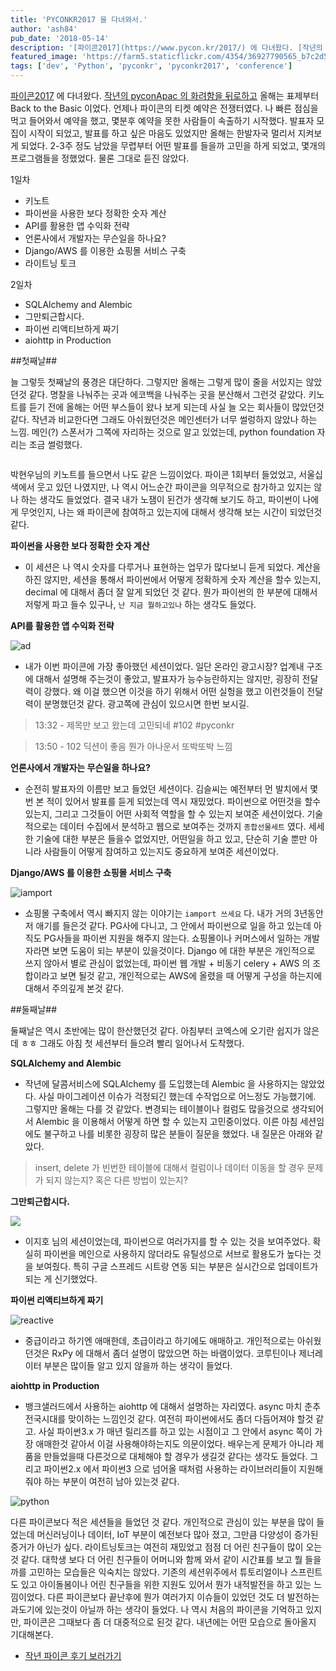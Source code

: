 ```yaml
---
title: 'PYCONKR2017 을 다녀와서.'
author: 'ash84'
pub_date: '2018-05-14'
description: '[파이콘2017](https://www.pycon.kr/2017/) 에 다녀왔다. [작년의 pyconApac 의 화려함을 뒤로하고](https://ash84.net/2016/08/24/pyconapac-2016/) 올해는 표제부터 Back to the Basic 이었다. 언제나 파이콘의 티켓 예약은 전쟁터였다. 나 빠른 점심을 먹고 들어와서 예약을 했고, 몇분후 예약을 못한 사람들이 속출하기 시작했다. 발표자 모집이 시작이 되었고, 발표를 하고 싶은 마음도 있었지만 올해는 한발자국 멀리서 지켜보게 되었다. 2-3주 정도 남았을 무렵'
featured_image: 'https://farm5.staticflickr.com/4354/36927790565_b7c2d5fcb5_k.jpg'
tags: ['dev', 'Python', 'pyconkr', 'pyconkr2017', 'conference']
---
```


[파이콘2017](https://www.pycon.kr/2017/) 에 다녀왔다. [작년의 pyconApac 의 화려함을 뒤로하고](https://ash84.net/2016/08/24/pyconapac-2016/) 올해는 표제부터 Back to the Basic 이었다. 언제나 파이콘의 티켓 예약은 전쟁터였다. 나 빠른 점심을 먹고 들어와서 예약을 했고, 몇분후 예약을 못한 사람들이 속출하기 시작했다. 발표자 모집이 시작이 되었고, 발표를 하고 싶은 마음도 있었지만 올해는 한발자국 멀리서 지켜보게 되었다. 2-3주 정도 남았을 무렵부터 어떤 발표를 들을까 고민을 하게 되었고, 몇개의 프로그램들을 정했었다. 물론 그대로 듣진 않았다. 

1일차 

- 키노트 
- 파이썬을 사용한 보다 정확한 숫자 계산 
- API를 활용한 앱 수익화 전략 
- 언론사에서 개발자는 무슨일을 하나요? 
- Django/AWS 를 이용한 쇼핑몰 서비스 구축
- 라이트닝 토크

2일차 

- SQLAlchemy and Alembic
- 그만퇴근합시다. 
- 파이썬 리액티브하게 짜기
- aiohttp in Production


##첫째날##
 

늘 그렇듯 첫째날의 풍경은 대단하다. 그렇지만 올해는 그렇게 많이 줄을 서있지는 않았던것 같다. 명찰을 나눠주는 곳과 에코백을 나눠주는 곳을 분산해서 그런것 같았다. 키노트를 듣기 전에 올해는 어떤 부스들이 왔나 보게 되는데 사실 늘 오는 회사들이 많았던것 같다. 작년과 비교한다면 그래도 아쉬웠던것은 메인센터가 너무 썰렁하지 않았나 하는 느낌. 메인(?) 스폰서가 그쪽에 자리하는 것으로 알고 있었는데, python foundation 자리는 조금 썰렁했다. 

![]()

박현우님의 키노트를 들으면서 나도 같은 느낌이었다. 파이콘 1회부터 들었었고, 서울십색에서 웃고 있던 나였지만, 나 역시 어느순간 파이콘을 의무적으로 참가하고 있지는 않나 하는 생각도 들었었다. 결국 내가 노잼이 된건가 생각해 보기도 하고, 파이썬이 나에게 무엇인지, 나는 왜 파이콘에 참여하고 있는지에 대해서 생각해 보는 시간이 되었던것 같다. 

**파이썬을 사용한 보다 정확한 숫자 계산**

- 이 세션은 나 역시 숫자를 다루거나 표현하는 업무가 많다보니 듣게 되었다. 계산을 하진 않지만, 세션을 통해서 파이썬에서 어떻게 정확하게 숫자 계산을 할수 있는지, decimal 에 대해서 좀더 잘 알게 되었던 것 같다. 뭔가 파이썬의 한 부분에 대해서 저렇게 파고 들수 있구나, `난 지금 뭘하고있나` 하는 생각도 들었다. 

**API를 활용한 앱 수익화 전략**

![ad](https://farm5.staticflickr.com/4335/36119716103_a60e66edaf_k.jpg)
- 내가 이번 파이콘에 가장 좋아했던 세션이었다. 일단 온라인 광고시장? 업계내 구조에 대해서 설명해 주는것이 좋았고, 발표자가 능수능란하지는 않지만, 굉장히 전달력이 강했다. 왜 이걸 했으면 이것을 하기 위해서 어떤 실헝을 했고 이런것들이 전달력이 분명했던것 같다. 광고쪽에 관심이 있으시면 한번 보시길.

> 13:32 - 제목만 보고 왔는데 고민되네 #102 #pyconkr

> 13:50 - 102 딕션이 좋음 뭔가 아나운서 또박또박 느낌

**언론사에서 개발자는 무슨일을 하나요?**

- 순전히 발표자의 이름만 보고 들었던 세션이다. 김슬씨는 예전부터 먼 발치에서 몇번 본 적이 있어서 발표를 듣게 되었는데 역시 재밌었다. 파이썬으로 어떤것을 할수 있는지, 그리고 그것들이 어떤 사회적 역할을 할 수 있는지 보여준 세션이었다. 기술적으로는 데이터 수집에서 분석하고 웹으로 보여주는 것까지 `종합선물세트` 였다. 세세한 기술에 대한 부분은 들을수 없었지만, 어떤일을 하고 있고, 단순히 기술 뿐만 아니라 사람들이 어떻게 참여하고 있는지도 중요하게 보여준 세션이었다. 

**Django/AWS 를 이용한 쇼핑몰 서비스 구축**

![iamport](https://farm5.staticflickr.com/4397/36927792835_1d17e67183_k.jpg)

- 쇼핑몰 구축에서 역시 빠지지 않는 이야기는 `iamport 쓰세요` 다. 내가 거의 3년동안 저 애기를 들은것 같다. PG사에 다니고, 그 안에서 파이썬으로 일을 하고 있는데 아직도 PG사들을 파이썬 지원을 해주지 않는다. 쇼핑몰이나 커머스에서 일하는 개발자라면 보면 도움이 되는 부분이 있을것이다. Django 에 대한 부분은 개인적으로 쓰지 않아서 별로 관심이 없었는데, 파이썬 웹 개발 + 비동기 celery + AWS 의 조합이라고 보면 될것 같고, 개인적으로는 AWS에 올렸을 때 어떻게 구성을 하는지에 대해서 주의깊게 본것 같다. 



##둘째날##

둘째날은 역시 초반에는 많이 한산했던것 같다. 아침부터 코엑스에 오기란 쉽지가 않은데 ㅎㅎ 그래도 아침 첫 세션부터 들으려 빨리 일어나서 도착했다. 

**SQLAlchemy and Alembic**

- 작년에 달콤서비스에 SQLAlchemy 를 도입했는데 Alembic 을 사용하지는 않았었다. 사실 마이그레이션 이슈가 걱정되긴 했는데 수작업으로 어느정도 가능했기에. 그렇지만 올해는 다를 것 같았다. 변경되는 테이블이나 컬럼도 많을것으로 생각되어서 Alembic 을 이용해서 어떻게 하면 할 수 있는지 고민중이었다. 이른 아침 세션임에도 불구하고 나를 비롯한 굉장히 많은 분들이 질문을 했었다. 내 질문은 아래와 같았다. 

> insert, delete 가 빈번한 테이블에 대해서 컬럼이나 데이터 이동을 할 경우 문제가 되지 않는지? 혹은 다른 방법이 있는지? 

**그만퇴근합시다.**

![](https://farm5.staticflickr.com/4377/36927791695_d28c16e9b7_k.jpg)

- 이지호 님의 세션이었는데, 파이썬으로 여러가지를 할 수 있는 것을 보여주었다. 확실히 파이썬을 메인으로 사용하지 않더라도 유틸성으로 서브로 활용도가 높다는 것을 보여줬다. 특히 구글 스프레드 시트랑 연동 되는 부분은 실시간으로 업데이트가 되는 게 신기했었다. 


**파이썬 리액티브하게 짜기**

![reactive](https://farm5.staticflickr.com/4335/36119715843_8610132276_k.jpg)

- 중급이라고 하기엔 애매한데, 초급이라고 하기에도 애매하고. 개인적으로는 아쉬웠던것은 RxPy 에 대해서 좀더 설명이 많았으면 하는 바램이었다. 코루틴이나 제너레이터 부분은 많이들 알고 있지 않을까 하는 생각이 들었다. 

**aiohttp in Production**

- 뱅크샐러드에서 사용하는 aiohttp 에 대해서 설명하는 자리였다. async 마치 춘추전국시대를 맞이하는 느낌인것 같다. 여전히 파이썬에서도 좀더 다듬어져야 할것 같고. 사실 파이썬3.x 가 매년 릴리즈를 하고 있는 시점이고 그 안에서 async 쪽이 가장 애매한것 같아서 이걸 사용해야하는지도 의문이었다. 배우는게 문제가 아니라 제품을 만들었을때 다른것으로 대체해야 할 경우가 생길것 같다는 생각도 들었다. 그리고 파이썬2.x 에서 파이썬3 으로 넘어올 때처럼 사용하는 라이브러리들이 지원해줘야 하는 부분이 여전히 남아 있는것 같다. 


![python](https://farm5.staticflickr.com/4436/36119716713_88d3070dee_k.jpg)

다른 파이콘보다 적은 세션들을 들었던 것 같다. 개인적으로 관심이 있는 부분을 많이 들었는데 머신러닝이나 데이터, IoT 부분이 예전보다 많아 졌고, 그만큼 다양성이 증가된 증거가 아닌가 싶다. 라이트닝토크는 여전히 재밌었고 점점 더 어린 친구들이 많이 오는것 같다. 대학생 보다 더 어린 친구들이 어머니와 함께 와서 같이 시간표를 보고 뭘 들을까를 고민하는 모습들은 익숙치는 않았다. 기존의 세션위주에서 튜토리얼이나 스프린트도 있고 아이돌봄이나 어린 친구들을 위한 지원도 있어서 뭔가 내적발전을 하고 있는 느낌이었다. 다른 파이콘보다 끝난후에 뭔가 여러가지 이슈들이 있었던 것도 더 발전하는 과도기에 있는것이 아닐까 하는 생각이 들었다. 나 역시 처음의 파이콘을 기억하고 있지만, 파이콘은 그때보다 좀 더 대중적으로 된것 같다. 내년에는 어떤 모습으로 돌아올지 기대해본다. 

- [작년 파이콘 후기 보러가기](https://ash84.net/2016/08/24/pyconapac-2016/)
